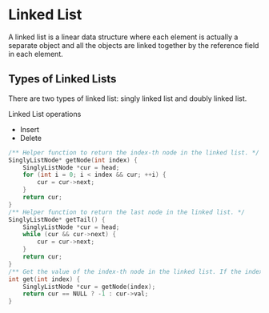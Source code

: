 # Linked List
A linked list is a linear data structure where each element is actually a separate object and all the objects are linked together by the reference field in each element.

## Types of Linked Lists
There are two types of linked list: singly linked list and doubly linked list.

Linked List operations
- Insert
- Delete

```cpp
/** Helper function to return the index-th node in the linked list. */
SinglyListNode* getNode(int index) {
    SinglyListNode *cur = head;
    for (int i = 0; i < index && cur; ++i) {
        cur = cur->next;
    }
    return cur;
}
/** Helper function to return the last node in the linked list. */
SinglyListNode* getTail() {
    SinglyListNode *cur = head;
    while (cur && cur->next) {
        cur = cur->next;
    }
    return cur;
}
/** Get the value of the index-th node in the linked list. If the index is invalid, return -1. */
int get(int index) {
    SinglyListNode *cur = getNode(index);
    return cur == NULL ? -1 : cur->val;
}